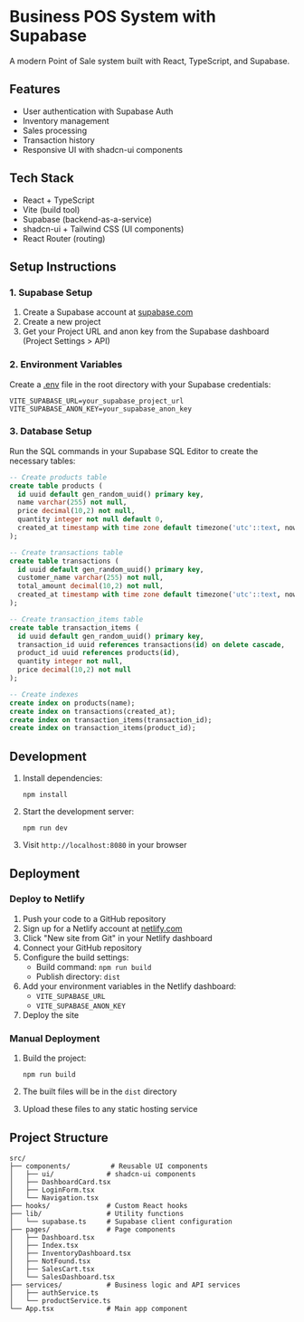 # Business POS System with Supabase

A modern Point of Sale system built with React, TypeScript, and Supabase.

## Features

- User authentication with Supabase Auth
- Inventory management
- Sales processing
- Transaction history
- Responsive UI with shadcn-ui components

## Tech Stack

- React + TypeScript
- Vite (build tool)
- Supabase (backend-as-a-service)
- shadcn-ui + Tailwind CSS (UI components)
- React Router (routing)

## Setup Instructions

### 1. Supabase Setup

1. Create a Supabase account at [supabase.com](https://supabase.com/)
2. Create a new project
3. Get your Project URL and anon key from the Supabase dashboard (Project Settings > API)

### 2. Environment Variables

Create a [.env](file:///E:/PROJECTS/LOVABLE/bulletproofPOS/sheet-point-dash-SUPABASE/.env) file in the root directory with your Supabase credentials:

```
VITE_SUPABASE_URL=your_supabase_project_url
VITE_SUPABASE_ANON_KEY=your_supabase_anon_key
```

### 3. Database Setup

Run the SQL commands in your Supabase SQL Editor to create the necessary tables:

```sql
-- Create products table
create table products (
  id uuid default gen_random_uuid() primary key,
  name varchar(255) not null,
  price decimal(10,2) not null,
  quantity integer not null default 0,
  created_at timestamp with time zone default timezone('utc'::text, now()) not null
);

-- Create transactions table
create table transactions (
  id uuid default gen_random_uuid() primary key,
  customer_name varchar(255) not null,
  total_amount decimal(10,2) not null,
  created_at timestamp with time zone default timezone('utc'::text, now()) not null
);

-- Create transaction_items table
create table transaction_items (
  id uuid default gen_random_uuid() primary key,
  transaction_id uuid references transactions(id) on delete cascade,
  product_id uuid references products(id),
  quantity integer not null,
  price decimal(10,2) not null
);

-- Create indexes
create index on products(name);
create index on transactions(created_at);
create index on transaction_items(transaction_id);
create index on transaction_items(product_id);
```

## Development

1. Install dependencies:
   ```
   npm install
   ```

2. Start the development server:
   ```
   npm run dev
   ```

3. Visit `http://localhost:8080` in your browser

## Deployment

### Deploy to Netlify

1. Push your code to a GitHub repository
2. Sign up for a Netlify account at [netlify.com](https://netlify.com/)
3. Click "New site from Git" in your Netlify dashboard
4. Connect your GitHub repository
5. Configure the build settings:
   - Build command: `npm run build`
   - Publish directory: `dist`
6. Add your environment variables in the Netlify dashboard:
   - `VITE_SUPABASE_URL`
   - `VITE_SUPABASE_ANON_KEY`
7. Deploy the site

### Manual Deployment

1. Build the project:
   ```
   npm run build
   ```

2. The built files will be in the `dist` directory
3. Upload these files to any static hosting service

## Project Structure

```
src/
├── components/          # Reusable UI components
│   ├── ui/             # shadcn-ui components
│   ├── DashboardCard.tsx
│   ├── LoginForm.tsx
│   └── Navigation.tsx
├── hooks/              # Custom React hooks
├── lib/                # Utility functions
│   └── supabase.ts     # Supabase client configuration
├── pages/              # Page components
│   ├── Dashboard.tsx
│   ├── Index.tsx
│   ├── InventoryDashboard.tsx
│   ├── NotFound.tsx
│   ├── SalesCart.tsx
│   └── SalesDashboard.tsx
├── services/           # Business logic and API services
│   ├── authService.ts
│   └── productService.ts
└── App.tsx             # Main app component
```